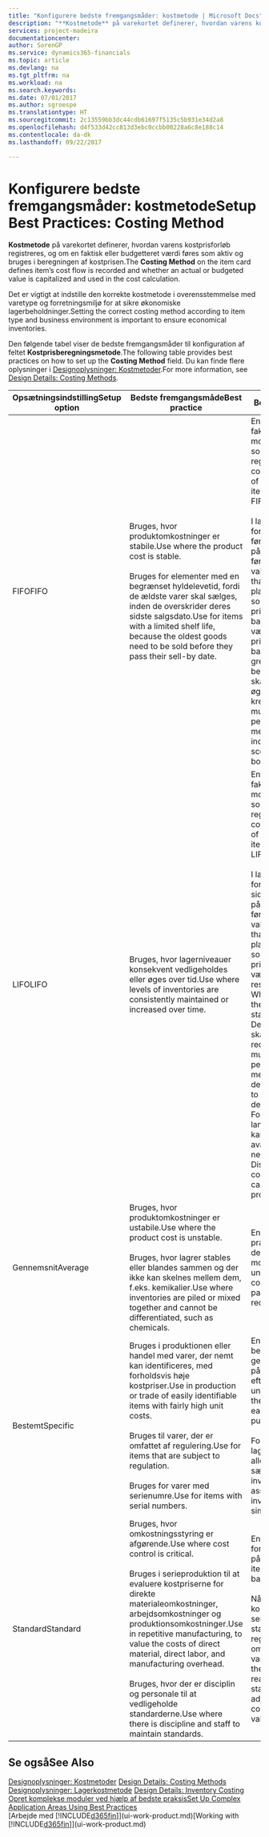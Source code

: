 ```yaml
---
title: "Konfigurere bedste fremgangsmåder: kostmetode | Microsoft Docs"
description: "**Kostmetode** på varekortet definerer, hvordan varens kostprisforløb registreres, og om en faktisk eller budgetteret værdi føres som aktiv og bruges i beregningen af kostprisen."
services: project-madeira
documentationcenter: 
author: SorenGP
ms.service: dynamics365-financials
ms.topic: article
ms.devlang: na
ms.tgt_pltfrm: na
ms.workload: na
ms.search.keywords: 
ms.date: 07/01/2017
ms.author: sgroespe
ms.translationtype: HT
ms.sourcegitcommit: 2c13559bb3dc44cdb61697f5135c5b931e34d2a8
ms.openlocfilehash: d4f533d42cc813d3ebc0ccbb00228a6c8e188c14
ms.contentlocale: da-dk
ms.lasthandoff: 09/22/2017

---
```

# <a name="setup-best-practices-costing-method"></a><span data-ttu-id="4c017-103">Konfigurere bedste fremgangsmåder: kostmetode</span><span class="sxs-lookup"><span data-stu-id="4c017-103">Setup Best Practices: Costing Method</span></span>
<span data-ttu-id="4c017-104">**Kostmetode** på varekortet definerer, hvordan varens kostprisforløb registreres, og om en faktisk eller budgetteret værdi føres som aktiv og bruges i beregningen af kostprisen.</span><span class="sxs-lookup"><span data-stu-id="4c017-104">The **Costing Method** on the item card defines item’s cost flow is recorded and whether an actual or budgeted value is capitalized and used in the cost calculation.</span></span>  

 <span data-ttu-id="4c017-105">Det er vigtigt at indstille den korrekte kostmetode i overensstemmelse med varetype og forretningsmiljø for at sikre økonomiske lagerbeholdninger.</span><span class="sxs-lookup"><span data-stu-id="4c017-105">Setting the correct costing method according to item type and business environment is important to ensure economical inventories.</span></span>  

 <span data-ttu-id="4c017-106">Den følgende tabel viser de bedste fremgangsmåder til konfiguration af feltet **Kostprisberegningsmetode**.</span><span class="sxs-lookup"><span data-stu-id="4c017-106">The following table provides best practices on how to set up the **Costing Method** field.</span></span> <span data-ttu-id="4c017-107">Du kan finde flere oplysninger i [Designoplysninger: Kostmetoder](design-details-costing-methods.md).</span><span class="sxs-lookup"><span data-stu-id="4c017-107">For more information, see [Design Details: Costing Methods](design-details-costing-methods.md).</span></span>  

|<span data-ttu-id="4c017-108">Opsætningsindstilling</span><span class="sxs-lookup"><span data-stu-id="4c017-108">Setup option</span></span>|<span data-ttu-id="4c017-109">Bedste fremgangsmåde</span><span class="sxs-lookup"><span data-stu-id="4c017-109">Best practice</span></span>|<span data-ttu-id="4c017-110">Bemærkning</span><span class="sxs-lookup"><span data-stu-id="4c017-110">Comment</span></span>|  
|------------------|-------------------|-------------|  
|<span data-ttu-id="4c017-111">FIFO</span><span class="sxs-lookup"><span data-stu-id="4c017-111">FIFO</span></span>|<span data-ttu-id="4c017-112">Bruges, hvor produktomkostninger er stabile.</span><span class="sxs-lookup"><span data-stu-id="4c017-112">Use where the product cost is stable.</span></span><br /><br /> <span data-ttu-id="4c017-113">Bruges for elementer med en begrænset hyldelevetid, fordi de ældste varer skal sælges, inden de overskrider deres sidste salgsdato.</span><span class="sxs-lookup"><span data-stu-id="4c017-113">Use for items with a limited shelf life, because the oldest goods need to be sold before they pass their sell-by date.</span></span>|<span data-ttu-id="4c017-114">En vares kostpris er den faktiske værdi af alle modtagelser af varen, som vælges af FIFO-reglen.</span><span class="sxs-lookup"><span data-stu-id="4c017-114">An item’s unit cost is the actual value of any receipt of the item, selected by the FIFO rule.</span></span><br /><br /> <span data-ttu-id="4c017-115">I lagerværdien forudsættes det, at de første varer, der lægges på lager, bliver solgt først.</span><span class="sxs-lookup"><span data-stu-id="4c017-115">In inventory valuation, it is assumed that the first items placed in inventory are sold first.</span></span> <span data-ttu-id="4c017-116">**Bemærk!** Når priserne stiger, viser balancen højere værdi.</span><span class="sxs-lookup"><span data-stu-id="4c017-116">**Note:**  When prices are rising, the balance sheet shows greater value.</span></span> <span data-ttu-id="4c017-117">Dette betyder, at skatteforpligtelserne øges, men kreditvurderinger og muligheden for at låne penge forbedres.</span><span class="sxs-lookup"><span data-stu-id="4c017-117">This means that tax liabilities increase, but credit scores and the ability to borrow cash improve.</span></span>|  
|<span data-ttu-id="4c017-118">LIFO</span><span class="sxs-lookup"><span data-stu-id="4c017-118">LIFO</span></span>|<span data-ttu-id="4c017-119">Bruges, hvor lagerniveauer konsekvent vedligeholdes eller øges over tid.</span><span class="sxs-lookup"><span data-stu-id="4c017-119">Use where levels of inventories are consistently maintained or increased over time.</span></span>|<span data-ttu-id="4c017-120">En vares kostpris er den faktiske værdi af alle modtagelser af varen, som vælges af LIFO-reglen.</span><span class="sxs-lookup"><span data-stu-id="4c017-120">An item’s unit cost is the actual value of any receipt of the item, selected by the LIFO rule.</span></span><br /><br /> <span data-ttu-id="4c017-121">I lagerværdien forudsættes det, at de sidste varer, der lægges på lager, bliver solgt først.</span><span class="sxs-lookup"><span data-stu-id="4c017-121">In inventory valuation, it is assumed that the last items placed in inventory are sold first.</span></span> <span data-ttu-id="4c017-122">**Bemærk!** Når priserne stiger, falder værdien på resultatopgørelsen.</span><span class="sxs-lookup"><span data-stu-id="4c017-122">**Note:**  When prices are rising, the value on the income statement decreases.</span></span> <span data-ttu-id="4c017-123">Dette betyder, at skatteforpligtelserne reduceres, men muligheden for at låne penge forringes.</span><span class="sxs-lookup"><span data-stu-id="4c017-123">This means that tax liabilities decrease, but the ability to borrow cash deteriorates.</span></span> <span data-ttu-id="4c017-124">**Vigtigt:** Forbudt i mange lande/områder, da det kan bruges til at holde avancen nede.</span><span class="sxs-lookup"><span data-stu-id="4c017-124">**Important:**  Disallowed in many countries/regions, as it can be used to depress profit.</span></span>|  
|<span data-ttu-id="4c017-125">Gennemsnit</span><span class="sxs-lookup"><span data-stu-id="4c017-125">Average</span></span>|<span data-ttu-id="4c017-126">Bruges, hvor produktomkostninger er ustabile.</span><span class="sxs-lookup"><span data-stu-id="4c017-126">Use where the product cost is unstable.</span></span><br /><br /> <span data-ttu-id="4c017-127">Bruges, hvor lagrer stables eller blandes sammen og der ikke kan skelnes mellem dem, f.eks. kemikalier.</span><span class="sxs-lookup"><span data-stu-id="4c017-127">Use where inventories are piled or mixed together and cannot be differentiated, such as chemicals.</span></span>|<span data-ttu-id="4c017-128">En vares kostpris er den præcise kostpris, som den aktuelle enhed er modtaget til.</span><span class="sxs-lookup"><span data-stu-id="4c017-128">An item’s unit cost is the exact cost at which the particular unit was received.</span></span>|  
|<span data-ttu-id="4c017-129">Bestemt</span><span class="sxs-lookup"><span data-stu-id="4c017-129">Specific</span></span>|<span data-ttu-id="4c017-130">Bruges i produktionen eller handel med varer, der nemt kan identificeres, med forholdsvis høje kostpriser.</span><span class="sxs-lookup"><span data-stu-id="4c017-130">Use in production or trade of easily identifiable items with fairly high unit costs.</span></span><br /><br /> <span data-ttu-id="4c017-131">Bruges til varer, der er omfattet af regulering.</span><span class="sxs-lookup"><span data-stu-id="4c017-131">Use for items that are subject to regulation.</span></span><br /><br /> <span data-ttu-id="4c017-132">Bruges for varer med serienumre.</span><span class="sxs-lookup"><span data-stu-id="4c017-132">Use for items with serial numbers.</span></span>|<span data-ttu-id="4c017-133">En vares kostpris beregnes som den gennemsnitlige kostpris på hvert enkelt tidspunkt efter et køb.</span><span class="sxs-lookup"><span data-stu-id="4c017-133">An item’s unit cost is calculated as the average unit cost at each point in time after a purchase.</span></span><br /><br /> <span data-ttu-id="4c017-134">For værdiansættelse af lageret antages det, at alle lagerbeholdninger sælges samtidig.</span><span class="sxs-lookup"><span data-stu-id="4c017-134">For inventory valuation, it is assumes that all inventories are sold simultaneously.</span></span>|  
|<span data-ttu-id="4c017-135">Standard</span><span class="sxs-lookup"><span data-stu-id="4c017-135">Standard</span></span>|<span data-ttu-id="4c017-136">Bruges, hvor omkostningsstyring er afgørende.</span><span class="sxs-lookup"><span data-stu-id="4c017-136">Use where cost control is critical.</span></span><br /><br /> <span data-ttu-id="4c017-137">Bruges i serieproduktion til at evaluere kostpriserne for direkte materialeomkostninger, arbejdsomkostninger og produktionsomkostninger.</span><span class="sxs-lookup"><span data-stu-id="4c017-137">Use in repetitive manufacturing, to value the costs of direct material, direct labor, and manufacturing overhead.</span></span><br /><br /> <span data-ttu-id="4c017-138">Bruges, hvor der er disciplin og personale til at vedligeholde standarderne.</span><span class="sxs-lookup"><span data-stu-id="4c017-138">Use where there is discipline and staff to maintain standards.</span></span>|<span data-ttu-id="4c017-139">En vares kostpris forudindstilles baseret på forventninger.</span><span class="sxs-lookup"><span data-stu-id="4c017-139">An item’s unit cost is preset based on estimated.</span></span><br /><br /> <span data-ttu-id="4c017-140">Når det faktiske kostbeløb realiseres senere, skal standardkostprisen reguleres til de faktiske omkostninger gennem variansværdier.</span><span class="sxs-lookup"><span data-stu-id="4c017-140">When the actual cost is realized later, the standard cost must be adjusted to the actual cost through variance values.</span></span>|  

## <a name="see-also"></a><span data-ttu-id="4c017-141">Se også</span><span class="sxs-lookup"><span data-stu-id="4c017-141">See Also</span></span>  
 <span data-ttu-id="4c017-142">[Designoplysninger: Kostmetoder](design-details-costing-methods.md) </span><span class="sxs-lookup"><span data-stu-id="4c017-142">[Design Details: Costing Methods](design-details-costing-methods.md) </span></span>  
 <span data-ttu-id="4c017-143">[Designoplysninger: Lagerkostmetode](design-details-inventory-costing.md) </span><span class="sxs-lookup"><span data-stu-id="4c017-143">[Design Details: Inventory Costing](design-details-inventory-costing.md) </span></span>  
 [<span data-ttu-id="4c017-144">Opret komplekse moduler ved hjælp af bedste praksis</span><span class="sxs-lookup"><span data-stu-id="4c017-144">Set Up Complex Application Areas Using Best Practices</span></span>](set-up-complex-application-areas-using-best-practices.md)  
 <span data-ttu-id="4c017-145">[Arbejde med [!INCLUDE[d365fin](includes/d365fin_md.md)]](ui-work-product.md)</span><span class="sxs-lookup"><span data-stu-id="4c017-145">[Working with [!INCLUDE[d365fin](includes/d365fin_md.md)]](ui-work-product.md)</span></span>

